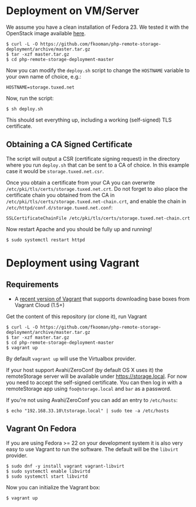 # Deployment on VM/Server

We assume you have a clean installation of Fedora 23. We tested it with the
OpenStack image available [here](https://getfedora.org/en/cloud/download/).

    $ curl -L -O https://github.com/fkooman/php-remote-storage-deployment/archive/master.tar.gz
    $ tar -xzf master.tar.gz
    $ cd php-remote-storage-deployment-master

Now you can modify the `deploy.sh` script to change the `HOSTNAME` variable to
your own name of choice, e.g.:

    HOSTNAME=storage.tuxed.net

Now, run the script:

    $ sh deploy.sh

This should set everything up, including a working (self-signed) TLS 
certificate.

## Obtaining a CA Signed Certificate
The script will output a CSR (certificate signing request) in the directory
where you run `deploy.sh` that can be sent to a CA of choice. In this 
example case it would be `storage.tuxed.net.csr`. 

Once you obtain a certificate from your CA you can overwrite 
`/etc/pki/tls/certs/storage.tuxed.net.crt`. Do not forget to also place the 
certificate chain you obtained from the CA in 
`/etc/pki/tls/certs/storage.tuxed.net-chain.crt`, and enable the chain in 
`/etc/httpd/conf.d/storage.tuxed.net.conf`:

    SSLCertificateChainFile /etc/pki/tls/certs/storage.tuxed.net-chain.crt

Now restart Apache and you should be fully up and running!

    $ sudo systemctl restart httpd


# Deployment using Vagrant

## Requirements

* A [recent version of Vagrant](https://www.vagrantup.com/downloads.html) that supports downloading base boxes from
  Vagrant Cloud (1.5+)

Get the content of this repository (or clone it), run Vagrant

    $ curl -L -O https://github.com/fkooman/php-remote-storage-deployment/archive/master.tar.gz
    $ tar -xzf master.tar.gz
    $ cd php-remote-storage-deployment-master
    $ vagrant up

By default `vagrant up` will use the Virtualbox provider.

If your host support Avahi/ZeroConf (by default OS X uses it) the
remoteStorage server will be available under https://storage.local. For now
you need to accept the self-signed certificate. You can then log in with a
remoteStorage app using `foo@storage.local` and `bar` as a password.

If you're not using Avahi/ZeroConf you can add an entry to `/etc/hosts`:

    $ echo "192.168.33.10\tstorage.local" | sudo tee -a /etc/hosts

## Vagrant On Fedora

If you are using Fedora >= 22 on your development system it is also very easy
to use Vagrant to run the software. The default will be the `libvirt` provider.

    $ sudo dnf -y install vagrant vagrant-libvirt
    $ sudo systemctl enable libvirtd
    $ sudo systemctl start libvirtd

Now you can initialize the Vagrant box:

    $ vagrant up

